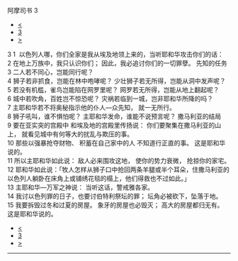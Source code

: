 ﻿





 阿摩司书 3




* [<](bible/AMO02.md)
* [3](bible/AMO.md)
* [>](bible/AMO04.md)



 
3 
1  以色列人哪，你们全家是我从埃及地领上来的，当听耶和华攻击你们的话：  
2 在地上万族中，我只认识你们； 因此，我必追讨你们的一切罪孽。 先知的任务  
3 二人若不同心，岂能同行呢？  
4 狮子若非抓食，岂能在林中咆哮呢？ 少壮狮子若无所得，岂能从洞中发声呢？  
5 若没有机槛，雀鸟岂能陷在网罗里呢？ 网罗若无所得，岂能从地上翻起呢？  
6 城中若吹角，百姓岂不惊恐呢？ 灾祸若临到一城，岂非耶和华所降的吗？  
7 主耶和华若不将奥秘指示他的仆人—众先知， 就一无所行。  
8 狮子吼叫，谁不惧怕呢？ 主耶和华发命，谁能不说预言呢？ 撒马利亚的结局  
9 要在亚实突的宫殿中 和埃及地的宫殿里传扬说： 你们要聚集在撒马利亚的山上， 就看见城中有何等大的扰乱与欺压的事。  
10 那些以强暴抢夺财物、 积蓄在自己家中的人 不知道行正直的事。 这是耶和华说的。  
11 所以主耶和华如此说： 敌人必来围攻这地， 使你的势力衰微， 抢掠你的家宅。  
12 耶和华如此说：「牧人怎样从狮子口中抢回两条羊腿或半个耳朵，住撒马利亚的以色列人躺卧在床角上或铺绣花毯的榻上，他们得救也不过如此。」  
13 主耶和华—万军之神说： 当听这话，警戒雅各家。  
14 我讨以色列罪的日子，也要讨伯特利祭坛的罪； 坛角必被砍下，坠落于地。  
15 我要拆毁过冬和过夏的房屋。 象牙的房屋也必毁灭； 高大的房屋都归无有。 这是耶和华说的。 
* [<](bible/AMO02.md)
* [3](bible/AMO.md)
* [>](bible/AMO04.md)





---









